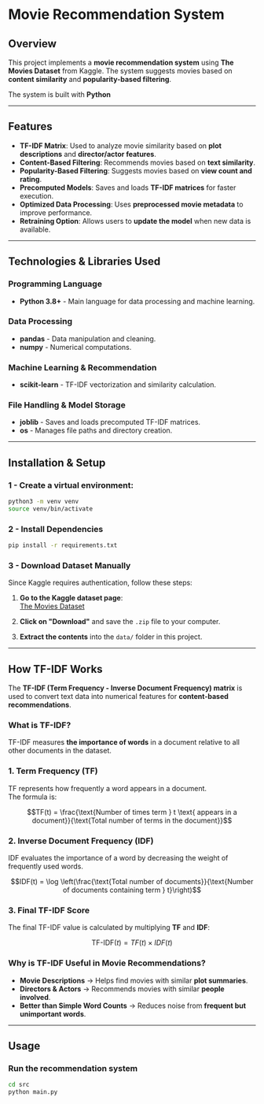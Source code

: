 # **Movie Recommendation System**

## **Overview**
This project implements a **movie recommendation system** using **The Movies Dataset** from Kaggle. The system suggests movies based on **content similarity** and **popularity-based filtering**.

The system is built with **Python**

---

## **Features**
- **TF-IDF Matrix**: Used to analyze movie similarity based on **plot descriptions** and **director/actor features**.
- **Content-Based Filtering**: Recommends movies based on **text similarity**.
- **Popularity-Based Filtering**: Suggests movies based on **view count and rating**.
- **Precomputed Models**: Saves and loads **TF-IDF matrices** for faster execution.
- **Optimized Data Processing**: Uses **preprocessed movie metadata** to improve performance.
- **Retraining Option**: Allows users to **update the model** when new data is available.

---

## **Technologies & Libraries Used**
### **Programming Language**
- **Python 3.8+** - Main language for data processing and machine learning.

### **Data Processing**
- **pandas** - Data manipulation and cleaning.
- **numpy** - Numerical computations.

### **Machine Learning & Recommendation**
- **scikit-learn** - TF-IDF vectorization and similarity calculation.

### **File Handling & Model Storage**
- **joblib** - Saves and loads precomputed TF-IDF matrices.
- **os** - Manages file paths and directory creation.

---

## **Installation & Setup**
### **1 - Create a virtual environment:**
```bash
python3 -m venv venv
source venv/bin/activate
```

### **2 - Install Dependencies**
```bash
pip install -r requirements.txt
```

### **3 - Download Dataset Manually**
Since Kaggle requires authentication, follow these steps:

1. **Go to the Kaggle dataset page**:  
   [The Movies Dataset](https://www.kaggle.com/datasets/rounakbanik/the-movies-dataset)

2. **Click on "Download"** and save the `.zip` file to your computer.

3. **Extract the contents** into the `data/` folder in this project.

---

## **How TF-IDF Works**
The **TF-IDF (Term Frequency - Inverse Document Frequency) matrix** is used to convert text data into numerical features for **content-based recommendations**.

### **What is TF-IDF?**
TF-IDF measures **the importance of words** in a document relative to all other documents in the dataset.

### **1. Term Frequency (TF)**
TF represents how frequently a word appears in a document.  
The formula is:

```math
TF(t) = \frac{\text{Number of times term } t \text{ appears in a document}}{\text{Total number of terms in the document}}
```

### **2. Inverse Document Frequency (IDF)**
IDF evaluates the importance of a word by decreasing the weight of frequently used words.

```math
IDF(t) = \log \left(\frac{\text{Total number of documents}}{\text{Number of documents containing term } t}\right)
```

### **3. Final TF-IDF Score**
The final TF-IDF value is calculated by multiplying **TF** and **IDF**:

```math
\text{TF-IDF}(t) = TF(t) \times IDF(t)
```

### **Why is TF-IDF Useful in Movie Recommendations?**
- **Movie Descriptions** → Helps find movies with similar **plot summaries**.
- **Directors & Actors** → Recommends movies with similar **people involved**.
- **Better than Simple Word Counts** → Reduces noise from **frequent but unimportant words**.

---

## **Usage**
### **Run the recommendation system**
```bash
cd src
python main.py
```